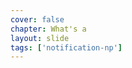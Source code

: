 ```yaml
---
cover: false
chapter: What's a
layout: slide
tags: ['notification-np']
---
```


<div class="title-icon octicon octicon-star"></div>
